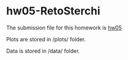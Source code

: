 # hw05-RetoSterchi

The submission file for this homework is [hw05](https://github.com/STAT545-UBC-students/hw05-RetoSterchi/blob/master/hw05.md)

Plots are stored in /plots/ folder.

Data is stored in /data/ folder.
